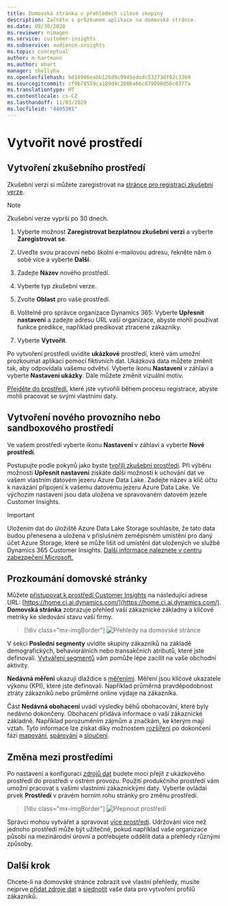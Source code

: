 ```yaml
---
title: Domovská stránka v přehledech cílové skupiny
description: Začněte s průzkumem aplikace na domovské stránce.
ms.date: 09/30/2020
ms.reviewer: nimagen
ms.service: customer-insights
ms.subservice: audience-insights
ms.topic: conceptual
author: m-hartmann
ms.author: mhart
manager: shellyha
ms.openlocfilehash: bd16966eabb126d9c9945ededc53273df02c3369
ms.sourcegitcommit: cf9b78559ca189d4c2086a66c879098d56c0377a
ms.translationtype: HT
ms.contentlocale: cs-CZ
ms.lasthandoff: 11/03/2020
ms.locfileid: "4405381"
---
```

# <a name="create-a-new-environment"></a>Vytvořit nové prostředí

## <a name="create-a-trial-environment"></a>Vytvoření zkušebního prostředí

Zkušební verzi si můžete zaregistrovat na [stránce pro registraci zkušební verze](https://dynamics.microsoft.com/get-started/free-trial/?appname=customerinsights). 

> [!NOTE]
> Zkušební verze vyprší po 30 dnech.

1. Vyberte možnost **Zaregistrovat bezplatnou zkušební verzi** a vyberte **Zaregistrovat se**.

1. Uveďte svou pracovní nebo školní e-mailovou adresu, řekněte nám o sobě více a vyberte **Další**.

1. Zadejte **Název** nového prostředí. 

1. Vyberte typ zkušební verze.

1. Zvolte **Oblast** pro vaše prostředí.

1. Volitelně pro správce organizace Dynamics 365: Vyberte **Upřesnit nastavení** a zadejte adresu URL vaší organizace, abyste mohli používat funkce predikce, například predikovat ztracené zákazníky.

1. Vyberte **Vytvořit**. 

Po vytvoření prostředí uvidíte **ukázkové** prostředí, které vám umožní prozkoumat aplikaci pomocí fiktivních dat. Ukázková data můžete změnit tak, aby odpovídala vašemu odvětví. Vyberte ikonu **Nastavení** v záhlaví a vyberte **Nastavení ukázky**. Dále můžete změnit vizuální motiv. 

[Přejděte do prostředí](#change-between-environments), které jste vytvořili během procesu registrace, abyste mohli pracovat se svými vlastními daty.

## <a name="create-a-new-production-or-sandbox-environment"></a>Vytvoření nového provozního nebo sandboxového prostředí

Ve vašem prostředí vyberte ikonu **Nastavení** v záhlaví a vyberte **Nové prostředí**.

Postupujte podle pokynů jako byste [tvořili zkušební prostředí](#create-a-trial-environment). Při výběru možnosti **Upřesnit nastavení** získáte další možnosti k uchování dat ve vašem vlastním datovém jezeru Azure Data Lake. Zadejte název a klíč účtu k navázání připojení k vašemu datovému jezeru Azure Data Lake. Ve výchozím nastavení jsou data uložena ve spravovaném datovém jezeře Customer Insights.

> [!IMPORTANT]
> Uložením dat do úložiště Azure Data Lake Storage souhlasíte, že tato data budou přenesena a uložena v příslušném zeměpisném umístění pro daný účet Azure Storage, které se může lišit od umístění dat uložených ve službě Dynamics 365 Customer Insights. [Další informace naleznete v centru zabezpečení Microsoft.](https://www.microsoft.com/trust-center)

## <a name="explore-the-home-page"></a>Prozkoumání domovské stránky

Můžete [přistupovat k prostředí Customer Insights](https://home.ci.ai.dynamics.com/) na následující adrese URL: [https://home.ci.ai.dynamics.com/](https://home.ci.ai.dynamics.com/).
**Domovská stránka** zobrazuje přehled vaší zákaznické základny a klíčové metriky ke sledování stavu vaší firmy.

> [!div class="mx-imgBorder"] 
> ![Přehledy na domovské stránce](media/home-page-insights.png "Přehledy na domovské stránce")

V sekci **Poslední segmenty** uvidíte skupiny zákazníků na základě demografických, behaviorálních nebo transakčních atributů, které jste definovali. [Vytváření segmentů](segments.md) vám pomůže lépe zacílit na vaše obchodní aktivity.

**Nedávná měření** ukazují dlaždice s [měřeními](measures.md). Měření jsou klíčové ukazatele výkonu (KPI), které jste definovali. Například průměrná pravděpodobnost ztráty zákazníků nebo průměrné online výdaje na zákazníka.

Část **Nedávná obohacení** uvádí výsledky běhů obohacování, které byly nedávno dokončeny. Obohacení přidává informace o vaší zákaznické základně. Například porozuměním zájmům a značkám, ke kterým mají vztah. Tyto informace lze získat díky možnostem [rozšíření](enrichment-microsoft-graph.md) po dokončení fází [mapování](map-entities.md), [spárování](match-entities.md) a [sloučení](merge-entities.md).

## <a name="change-between-environments"></a>Změna mezi prostředími

Po nastavení a konfiguraci [zdrojů dat](data-sources.md) budete moci přejít z ukázkového prostředí do prostředí v ostrém provozu. Použití produkčního prostředí vám umožní pracovat s vašimi vlastními zákaznickými daty. Vyberte ovládaí prvek **Prostředí** v pravém horním rohu stránky pro změnu prostředí.

> [!div class="mx-imgBorder"] 
> ![Přepnout prostředí](media/home-page-environment-switcher.png "Přepnout prostředí")

Správci mohou vytvářet a spravovat [více prostředí](manage-environments.md). Udržování více než jednoho prostředí může být užitečné, pokud například vaše organizace působí na mezinárodní úrovni a potřebujete oddělit data a přehledy různými způsoby.

## <a name="next-step"></a>Další krok

Chcete-li na domovské stránce zobrazit své vlastní přehledy, musíte nejprve [přidat zdroje dat](data-sources.md) a [sjednotit](data-unification.md) vaše data pro vytvoření profilů zákazníků.
